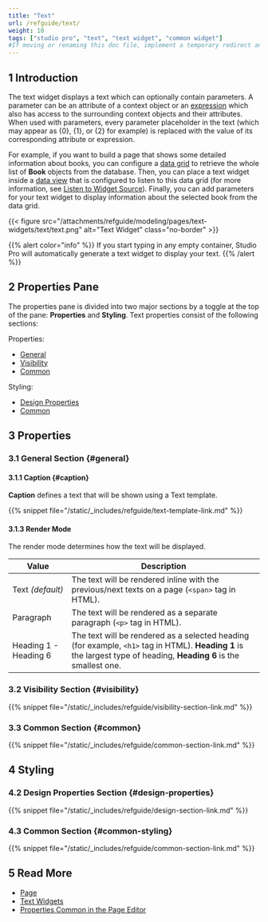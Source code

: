 ```yaml
---
title: "Text"
url: /refguide/text/
weight: 10
tags: ["studio pro", "text", "text widget", "common widget"]
#If moving or renaming this doc file, implement a temporary redirect and let the respective team know they should update the URL in the product. See Mapping to Products for more details.
---
```


## 1 Introduction

The text widget displays a text which can optionally contain parameters. A parameter can be an attribute of a context object or an [expression](/refguide/expressions/) which also has access to the surrounding context objects and their attributes. When used with parameters, every parameter placeholder in the text (which may appear as {0}, {1}, or {2} for example) is replaced with the value of its corresponding attribute or expression. 

For example, if you want to build a page that shows some detailed information about books, you can configure a [data grid](/refguide/data-grid/) to retrieve the whole list of **Book** objects from the database. Then, you can place a text widget inside a [data view](/refguide/data-view/) that is configured to listen to this data grid (for more information, see [Listen to Widget Source](/refguide/listen-to-grid-source/)). Finally, you can add parameters for your text widget to display information about the selected book from the data grid.

{{< figure src="/attachments/refguide/modeling/pages/text-widgets/text/text.png" alt="Text Widget"  class="no-border" >}}

{{% alert color="info" %}}
If you start typing in any empty container, Studio Pro will automatically generate a text widget to display your text.
{{% /alert %}}

## 2 Properties Pane

The properties pane is divided into two major sections by a toggle at the top of the pane: **Properties** and **Styling**. Text properties consist of the following sections:

Properties:

* [General](#general)
* [Visibility](#visibility)
* [Common](#common)

Styling:

* [Design Properties](#design-properties)
* [Common](#common-styling)

## 3 Properties

### 3.1 General Section {#general}

#### 3.1.1 Caption {#caption}

**Caption** defines a text that will be shown using a Text template. 

{{% snippet file="/static/_includes/refguide/text-template-link.md" %}}


#### 3.1.3 Render Mode

The render mode determines how the text will be displayed. 

| Value | Description  |
|-------|----------|
| Text  *(default)* | The text will be rendered inline with the previous/next texts on a page (`<span>` tag in HTML).  |
| Paragraph | The text will be rendered as a separate paragraph (`<p>` tag in HTML).  |
| Heading 1 - Heading 6 | The text will be rendered as a selected heading (for example, `<h1>` tag in HTML). **Heading 1** is the largest type of heading, **Heading 6** is the smallest one. |

### 3.2 Visibility Section {#visibility}

{{% snippet file="/static/_includes/refguide/visibility-section-link.md" %}}

### 3.3 Common Section {#common}

{{% snippet file="/static/_includes/refguide/common-section-link.md" %}}

## 4 Styling

### 4.2 Design Properties Section {#design-properties}

{{% snippet file="/static/_includes/refguide/design-section-link.md" %}} 

### 4.3 Common Section {#common-styling}

{{% snippet file="/static/_includes/refguide/common-section-link.md" %}}

## 5 Read More

* [Page](/refguide/page/)
* [Text Widgets](/refguide/text-widgets/)
* [Properties Common in the Page Editor](/refguide/common-widget-properties/)

